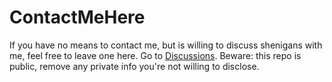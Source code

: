 # ContactMeHere
If you have no means to contact me, but is willing to discuss shenigans with me, feel free to leave one here.
Go to [Discussions](https://github.com/BraINstinct0/ContactMeHere/discussions).
Beware: this repo is public, remove any private info you're not willing to disclose.
